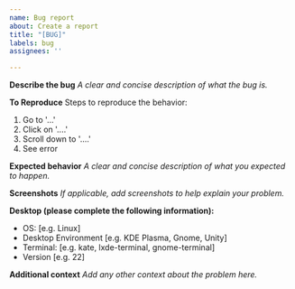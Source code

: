 ```yaml
---
name: Bug report
about: Create a report
title: "[BUG]"
labels: bug
assignees: ''

---
```


**Describe the bug**
_A clear and concise description of what the bug is._

**To Reproduce**
Steps to reproduce the behavior:
1. Go to '...'
2. Click on '....'
3. Scroll down to '....'
4. See error

**Expected behavior**
_A clear and concise description of what you expected to happen._

**Screenshots**
_If applicable, add screenshots to help explain your problem._

**Desktop (please complete the following information):**
 - OS: [e.g. Linux]
 - Desktop Environment [e.g. KDE Plasma, Gnome, Unity]
 - Terminal: [e.g. kate, lxde-terminal, gnome-terminal]
 - Version [e.g. 22]

**Additional context**
_Add any other context about the problem here._
